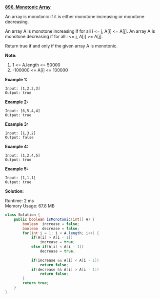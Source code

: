 **[896. Monotonic Array](https://leetcode.com/problems/monotonic-array/)**

An array is monotonic if it is either monotone increasing or monotone decreasing.

An array A is monotone increasing if for all i <= j, A[i] <= A[j].  An array A is monotone decreasing if for all i <= j, A[i] >= A[j].

Return true if and only if the given array A is monotonic.

**Note:**

1. 1 <= A.length <= 50000
2. -100000 <= A[i] <= 100000

**Example 1:**

```
Input: [1,2,2,3]
Output: true
```

**Example 2:**

```
Input: [6,5,4,4]
Output: true
```

**Example 3:**

```
Input: [1,3,2]
Output: false
```

**Example 4:**

```
Input: [1,2,4,5]
Output: true
```

**Example 5:**

```
Input: [1,1,1]
Output: true
```

**Solution:**

Runtime: 2 ms<br/>
Memory Usage: 67.8 MB

```java
class Solution {
    public boolean isMonotonic(int[] A) {
        boolean  increase = false;  
        boolean  decrease = false;
        for(int i = 1; i < A.length; i++) {
            if(A[i] > A[i - 1]) 
                increase = true;
            else if(A[i] < A[i - 1])
                decrease = true;
            
            if(increase && A[i] < A[i - 1]) 
                return false;
            if(decrease && A[i] > A[i - 1])
                return false;
        }
        return true;
    }
}
```